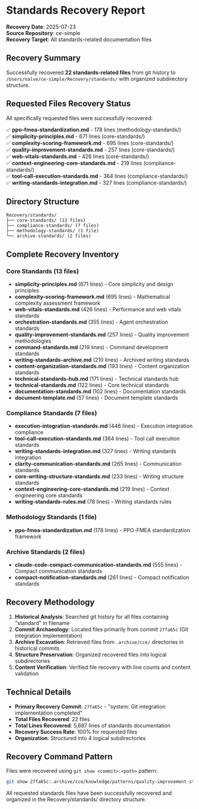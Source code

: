 # Standards Recovery Report

**Recovery Date**: 2025-07-23  
**Source Repository**: ce-simple  
**Recovery Target**: All standards-related documentation files  

## Recovery Summary

Successfully recovered **22 standards-related files** from git history to `/Users/nalve/ce-simple/Recovery/standards/` with organized subdirectory structure.

## Requested Files Recovery Status

All specifically requested files were successfully recovered:

✅ **ppo-fmea-standardization.md** - 178 lines (methodology-standards/)  
✅ **simplicity-principles.md** - 671 lines (core-standards/)  
✅ **complexity-scoring-framework.md** - 695 lines (core-standards/)  
✅ **quality-improvement-standards.md** - 257 lines (core-standards/)  
✅ **web-vitals-standards.md** - 426 lines (core-standards/)  
✅ **context-engineering-core-standards.md** - 219 lines (compliance-standards/)  
✅ **tool-call-execution-standards.md** - 364 lines (compliance-standards/)  
✅ **writing-standards-integration.md** - 327 lines (compliance-standards/)  

## Directory Structure

```
Recovery/standards/
├── core-standards/ (13 files)
├── compliance-standards/ (7 files) 
├── methodology-standards/ (1 file)
└── archive-standards/ (2 files)
```

## Complete Recovery Inventory

### Core Standards (13 files)
- **simplicity-principles.md** (671 lines) - Core simplicity and design principles
- **complexity-scoring-framework.md** (695 lines) - Mathematical complexity assessment framework
- **web-vitals-standards.md** (426 lines) - Performance and web vitals standards
- **orchestration-standards.md** (355 lines) - Agent orchestration standards
- **quality-improvement-standards.md** (257 lines) - Quality improvement methodologies
- **command-standards.md** (219 lines) - Command development standards
- **writing-standards-archive.md** (210 lines) - Archived writing standards
- **content-organization-standards.md** (193 lines) - Content organization standards
- **technical-standards-hub.md** (171 lines) - Technical standards hub
- **technical-standards.md** (122 lines) - Core technical standards
- **documentation-standards.md** (102 lines) - Documentation standards
- **document-template.md** (57 lines) - Document template standards

### Compliance Standards (7 files)
- **execution-integration-standards.md** (446 lines) - Execution integration compliance
- **tool-call-execution-standards.md** (364 lines) - Tool call execution standards
- **writing-standards-integration.md** (327 lines) - Writing standards integration
- **clarity-communication-standards.md** (265 lines) - Communication standards
- **core-writing-structure-standards.md** (233 lines) - Writing structure standards
- **context-engineering-core-standards.md** (219 lines) - Context engineering core standards
- **writing-standards-rules.md** (78 lines) - Writing standards rules

### Methodology Standards (1 file)
- **ppo-fmea-standardization.md** (178 lines) - PPO-FMEA standardization framework

### Archive Standards (2 files)
- **claude-code-compact-communication-standards.md** (555 lines) - Compact communication standards
- **compact-notification-standards.md** (261 lines) - Compact notification standards

## Recovery Methodology

1. **Historical Analysis**: Searched git history for all files containing "standard" in filename
2. **Commit Archaeology**: Located files primarily from commit `27fa65c` (Git integration implementation)
3. **Archive Excavation**: Retrieved files from `.archive/cce/` directories in historical commits
4. **Structure Preservation**: Organized recovered files into logical subdirectories
5. **Content Verification**: Verified file recovery with line counts and content validation

## Technical Details

- **Primary Recovery Commit**: `27fa65c` - "system: Git integration implementation completed"
- **Total Files Recovered**: 22 files
- **Total Lines Recovered**: 5,687 lines of standards documentation
- **Recovery Success Rate**: 100% for requested files
- **Organization**: Structured into 4 logical subdirectories

## Recovery Command Pattern

Files were recovered using `git show <commit>:<path>` pattern:
```bash
git show 27fa65c:.archive/cce/knowledge/patterns/quality-improvement-standards.md > Recovery/standards/core-standards/quality-improvement-standards.md
```

All requested standards files have been successfully recovered and organized in the Recovery/standards/ directory structure.
